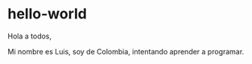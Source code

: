 # hello-world

Hola a todos,

Mi nombre es Luis, soy de Colombia, intentando aprender a programar.


